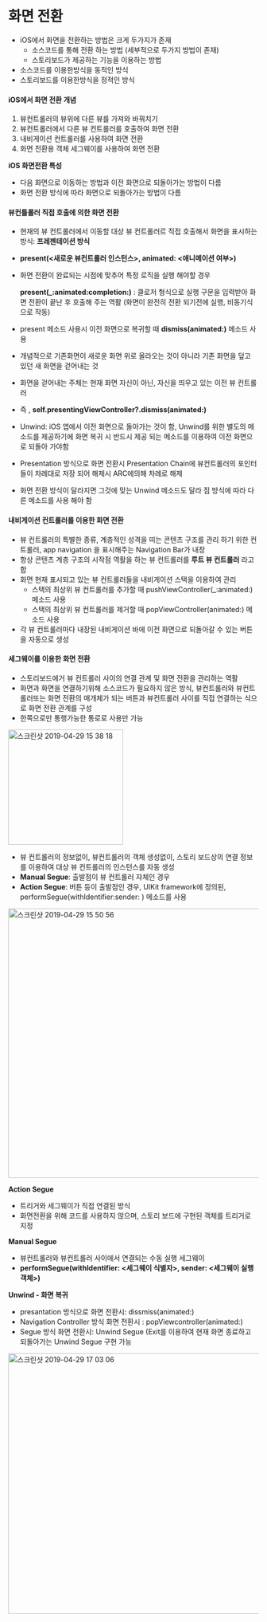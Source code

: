 # 화면 전환

* iOS에서 화면을 전환하는 방법은 크게 두가지가 존재
  * 소스코드를 통해 전환 하는 방법 (세부적으로 두가지 방법이 존재)
  * 스토리보드가 제공하는 기능을 이용하는 방법
* 소스코드를 이용한방식을 동적인 방식
* 스토리보드를 이용한방식을 정적인 방식

#### iOS에서 화면 전환 개념

1. 뷰컨트롤러의 뷰위에 다른 뷰를 가져와 바꿔치기
2. 뷰컨트롤러에서 다른 뷰 컨트롤러를 호출하여 화면 전환
3. 내비게이션 컨트롤러를 사용하여 화면 전환
4. 화면 전환용 객체 세그웨이를 사용하여 화면 전환

**iOS 화면전환 특성**

* 다음 화면으로 이동하는 방법과 이전 화면으로 되돌아가는 방법이 다름
* 화면 전환 방식에 따라 화면으로 되돌아가는 방법이 다름

#### 뷰컨틀롤러 직접 호출에 의한 화면 전환

* 현재의 뷰 컨트롤러에서 이동할 대상 뷰 컨트롤러르 직접 호출해서 화면을 표시하는 방식: **프레젠테이션 방식**

* **present(<새로운 뷰컨트롤러 인스턴스>, animated: <애니메이션 여부>)**

* 화면 전환이 완료되는 시점에 맞추어 특정 로직을 실행 해야할 경우 

  **present(_:animated:completion:)** : 클로저 형식으로 실행 구문을 입력받아 화면 전환이 끝난 후 호출해 주는 역활 (화면이 완전히 전환 되기전에 실행, 비동기식으로 작동)

* present 메소드 사용시 이전 화면으로 복귀할 때 **dismiss(animated:)**  메소드 사용

* 개념적으로 기존화면이 새로운 화면 위로 올라오는 것이 아니라 기존 화면을 덮고 있던 새 화면을 걷어내는 것

* 화면을 걷어내는 주체는 현재 화면 자신이 아닌, 자신을 띄우고 있는 이전 뷰 컨트롤러

* 즉 , **self.presentingViewController?.dismiss(animated:)**

* Unwind: iOS 앱에서 이전 화면으로 돌아가는 것이 함, Unwind를 위한 별도의 메소드를 제공하기에 화면 복귀 시 반드시 제공 되는 메소드를 이용하여 이전 화면으로 되돌아 가야함

* Presentation 방식으로 화면 전환시 Presentation Chain에 뷰컨트롤러의 포인터들이 차례대로 저장 되어 해제시 ARC에의해 차례로 해제

* 화면 전환 방식이 달라지면 그것에 맞는 Unwind 메소드도 달라 짐 방식에 따라 다른 메소드를 사용 해야 함

#### 내비게이션 컨트롤러를 이용한 화면 전환

* 뷰 컨트롤러의 특별한 종류, 계층적인 성격을 띠는 콘텐츠 구조를 관리 하기 위한 컨트롤러, app navigation 을 표시해주는 Navigation Bar가 내장
* 항상 콘텐츠 계층 구조의 시작점 역활을 하는 뷰 컨트롤러를 **루트 뷰 컨트롤러** 라고 함
* 화면 현재 표시되고 있는 뷰 컨트롤러들을 내비게이션 스택을 이용하여 관리
  * 스택의 최상위 뷰 컨트롤러를 추가할 때 pushViewController(_:animated:) 메소드 사용
  * 스택의 최상위 뷰 컨트롤러를 제거할 때 popViewController(animated:) 메소드 사용
* 각 뷰 컨트롤러마다 내장된 내비게이션 바에 이전 화면으로 되돌아갈 수 있는 버튼을 자동으로 생성

#### 세그웨이를 이용한 화면 전환

* 스토리보드에거 뷰 컨트롤러 사이의 연결 관계 및 화면 전환을 관리하는 역활
* 화면과 화면을 연결하기위해 소스코드가 필요하지 않은 방식, 뷰컨트롤러와 뷰컨트롤러또는 화면 전환의 매개체가 되는 버튼과 뷰컨트롤러 사이를 직접 연결하는 식으로 화면 전환 관계를 구성
* 한쪽으로만 통행가능한 통로로 사용만 가능

<img width="231" alt="스크린샷 2019-04-29 15 38 18" src="https://user-images.githubusercontent.com/45986486/56879766-28482980-6a95-11e9-8dd5-85494e27dd0e.png">

* 뷰 컨트롤러의 정보없이, 뷰컨트롤러의 객체 생성없이, 스토리 보드상의 연결 정보를 이용하여 대상 뷰 컨트롤러의 인스턴스를 자동 생성
* **Manual Segue**: 출발점이 뷰 컨트롤러 자체인 경우
* **Action Segue**: 버튼 등이 출발점인 경우, UIKit framework에 정의된, performSegue(withIdentifier:sender: )  메소드를 사용

<img width="541" alt="스크린샷 2019-04-29 15 50 56" src="https://user-images.githubusercontent.com/45986486/56880143-993c1100-6a96-11e9-8a55-22b36dfad208.png">

**Action Segue**

* 트리거와 세그웨이가 직접 연결된 방식
* 화면전환을 위해 코드를 사용하지 않으며, 스토리 보드에 구현된 객체를 트리거로 지정

**Manual Segue**

* 뷰컨트롤러와 뷰컨트롤러 사이에서 연결되는 수동 실행 세그웨이
* **performSegue(withIdentifier: <세그웨이 식별자>, sender: <세그웨이 실행 객체>)**

**Unwind - 화면 복귀**

* presantation 방식으로 화면 전환시: dissmiss(animated:)
* Navigation Controller 방식 화면 전환시 : popViewcontroller(animated:)
* Segue 방식 화면 전환시: Unwind Segue (Exit를 이용하여 현재 화면 종료하고 되돌아가는 Unwind Segue 구현 가능

<img width="523" alt="스크린샷 2019-04-29 17 03 06" src="https://user-images.githubusercontent.com/45986486/56883121-b07ffc00-6aa0-11e9-856f-7478a23b5e72.png">